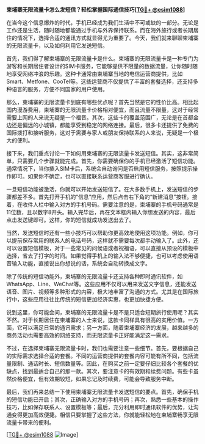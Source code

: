 **柬埔寨无限流量卡怎么发短信？轻松掌握国际通信技巧[[TG💪+ @esim1088](https://t.me/s/esim1088)]**

在当今这个信息爆炸的时代，手机已经成为我们生活中不可或缺的一部分。无论是工作还是生活，随时随地都能通过手机与外界保持联系。而在海外旅行或者长期居住的情况下，选择合适的通讯方式就显得尤为重要了。今天，我们就来聊聊柬埔寨的无限流量卡，以及如何利用它发送短信。

首先，我们得了解柬埔寨的无限流量卡是什么。柬埔寨的无限流量卡是一种专门为游客和长期居住者设计的SIM卡服务，它能够提供不限量的数据流量，让你随时随地享受网络冲浪的乐趣。这种卡通常由柬埔寨当地的电信运营商提供，比如Smart、Metfone、CooTel等。这些运营商不仅提供了丰富的套餐选择，还支持多种语言的服务，方便不同国家的用户使用。

那么，柬埔寨的无限流量卡到底有哪些优点呢？首先当然是它的性价比高。相比起国内漫游费用，柬埔寨的无限流量卡价格相对便宜，而且流量不限量，这对于经常需要上网的人来说无疑是一个福音。其次，这些卡的覆盖范围广，无论是在首都金边还是偏远的小城镇，都能享受到稳定的网络连接。最后，很多卡还提供了免费的国际拨打和接听服务，这对于需要与家人或朋友保持联系的人来说，无疑是一个极大的便利。

接下来，我们重点讨论一下如何用柬埔寨的无限流量卡发送短信。其实，这非常简单，只需要几个步骤就能完成。首先，你需要确保你的手机已经激活了短信功能。通常情况下，当你插入SIM卡后，系统会自动询问是否启用短信服务，按照提示操作即可。如果你不确定，也可以直接联系运营商客服进行确认。

一旦短信功能被激活，你就可以开始发送短信了。在大多数手机上，发送短信的步骤都差不多。首先打开手机的“信息”应用，然后点击右下角的“新建消息”按钮。接着，在收件人栏中输入对方的手机号码。需要注意的是，柬埔寨的手机号码通常是11位数，且以数字8开头。输入完毕后，再在文本框内输入你想发送的内容，最后点击发送键即可。这样，你的短信就成功发送出去了。

当然，发送短信时还有一些小技巧可以帮助你更高效地使用这项功能。例如，你可以提前保存常用的联系人的电话号码，这样就不需要每次都手动输入了。此外，还可以设置短信模板，对于一些常见的问候语或者祝福语，可以直接从预设的模板中选择，省去了打字的时间。如果觉得手机上的输入法不够便捷，也可以考虑使用语音输入功能，直接说出你想说的话，系统会自动转换成文字。

除了传统的短信功能外，柬埔寨的无限流量卡还支持各种即时通讯软件，如WhatsApp、Line、WeChat等。这些应用不仅可以用来发送文字信息，还能发送语音、图片、视频等多种形式的内容，极大地丰富了沟通的方式。尤其是在国际旅行中，这些应用往往比传统的短信更加经济实惠，也更加快捷方便。

说到这里，你可能会问，柬埔寨的无限流量卡是不是只适合短期旅行使用呢？其实不然。对于长期居住在柬埔寨的人士来说，这款卡同样具有很高的实用价值。一方面，它可以满足日常的通讯需求；另一方面，随着柬埔寨经济的发展，越来越多的商务活动也需要高效的网络支持，而无限流量卡正好能满足这一需求。

不过，在选择柬埔寨无限流量卡时，我们也需要注意一些细节。首先，要根据自己的实际需求选择合适的套餐。不同的运营商提供的套餐内容可能有所不同，包括流量限制、通话时长、短信数量等。因此，在购买之前一定要仔细比较各个套餐的优缺点，找到最适合自己的那一款。其次，要注意卡的有效期和续费问题。有些卡虽然价格便宜，但有效期较短，如果忘记及时续费，可能会导致服务中断。

最后，我们再来总结一下使用柬埔寨无限流量卡发送短信的要点。首先，确保手机的短信功能已开启；其次，正确输入对方的手机号码；再次，熟悉一些基本的操作技巧，比如保存联系人、设置模板等；最后，充分利用即时通讯软件的优势，让沟通变得更加高效便捷。相信只要掌握了这些方法，你就能轻松地在柬埔寨畅享无限流量卡带来的便利。

[[TG💪+ @esim1088](https://t.me/s/esim1088) ![Image](https://i.postimg.cc/4NQfJmqS/Snipaste-2025-05-13-00-14-12.png)]